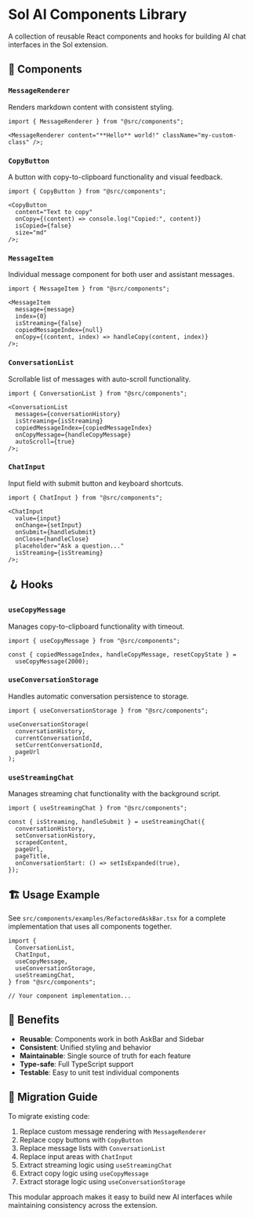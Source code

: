 # Sol AI Components Library

A collection of reusable React components and hooks for building AI chat interfaces in the Sol extension.

## 🧩 Components

### `MessageRenderer`

Renders markdown content with consistent styling.

```tsx
import { MessageRenderer } from "@src/components";

<MessageRenderer content="**Hello** world!" className="my-custom-class" />;
```

### `CopyButton`

A button with copy-to-clipboard functionality and visual feedback.

```tsx
import { CopyButton } from "@src/components";

<CopyButton
  content="Text to copy"
  onCopy={(content) => console.log("Copied:", content)}
  isCopied={false}
  size="md"
/>;
```

### `MessageItem`

Individual message component for both user and assistant messages.

```tsx
import { MessageItem } from "@src/components";

<MessageItem
  message={message}
  index={0}
  isStreaming={false}
  copiedMessageIndex={null}
  onCopy={(content, index) => handleCopy(content, index)}
/>;
```

### `ConversationList`

Scrollable list of messages with auto-scroll functionality.

```tsx
import { ConversationList } from "@src/components";

<ConversationList
  messages={conversationHistory}
  isStreaming={isStreaming}
  copiedMessageIndex={copiedMessageIndex}
  onCopyMessage={handleCopyMessage}
  autoScroll={true}
/>;
```

### `ChatInput`

Input field with submit button and keyboard shortcuts.

```tsx
import { ChatInput } from "@src/components";

<ChatInput
  value={input}
  onChange={setInput}
  onSubmit={handleSubmit}
  onClose={handleClose}
  placeholder="Ask a question..."
  isStreaming={isStreaming}
/>;
```

## 🪝 Hooks

### `useCopyMessage`

Manages copy-to-clipboard functionality with timeout.

```tsx
import { useCopyMessage } from "@src/components";

const { copiedMessageIndex, handleCopyMessage, resetCopyState } =
  useCopyMessage(2000);
```

### `useConversationStorage`

Handles automatic conversation persistence to storage.

```tsx
import { useConversationStorage } from "@src/components";

useConversationStorage(
  conversationHistory,
  currentConversationId,
  setCurrentConversationId,
  pageUrl
);
```

### `useStreamingChat`

Manages streaming chat functionality with the background script.

```tsx
import { useStreamingChat } from "@src/components";

const { isStreaming, handleSubmit } = useStreamingChat({
  conversationHistory,
  setConversationHistory,
  scrapedContent,
  pageUrl,
  pageTitle,
  onConversationStart: () => setIsExpanded(true),
});
```

## 🏗️ Usage Example

See `src/components/examples/RefactoredAskBar.tsx` for a complete implementation that uses all components together.

```tsx
import {
  ConversationList,
  ChatInput,
  useCopyMessage,
  useConversationStorage,
  useStreamingChat,
} from "@src/components";

// Your component implementation...
```

## 🎨 Benefits

- **Reusable**: Components work in both AskBar and Sidebar
- **Consistent**: Unified styling and behavior
- **Maintainable**: Single source of truth for each feature
- **Type-safe**: Full TypeScript support
- **Testable**: Easy to unit test individual components

## 🔄 Migration Guide

To migrate existing code:

1. Replace custom message rendering with `MessageRenderer`
2. Replace copy buttons with `CopyButton`
3. Replace message lists with `ConversationList`
4. Replace input areas with `ChatInput`
5. Extract streaming logic using `useStreamingChat`
6. Extract copy logic using `useCopyMessage`
7. Extract storage logic using `useConversationStorage`

This modular approach makes it easy to build new AI interfaces while maintaining consistency across the extension.
